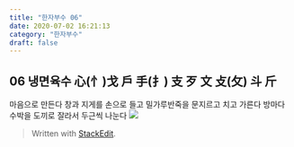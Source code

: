 ```yaml
---
title: "한자부수 06"
date: 2020-07-02 16:21:13
category: "한자부수"
draft: false
---
```

## 06 냉면육수 心(忄)戈 戶 手(扌) 支 歹 文 攴(攵) 斗 斤
마음으로 만든다
창과 지게를 손으로 들고
밀가루반죽을  문지르고 치고 가른다
방마다 수박을 도끼로 잘라서 두근씩 나눈다
![](https://i.ibb.co/F4Fxjs3/2020-07-03-2-40-02.png)

> Written with [StackEdit](https://stackedit.io/).
<!--stackedit_data:
eyJoaXN0b3J5IjpbLTgxMjczNjQ1NSwtOTg3NjkzMzg5XX0=
-->